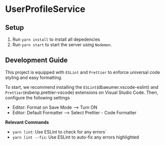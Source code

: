# UserProfileService

## Setup

1. Run `yarn install` to install all depedencies
2. Run `yarn start` to start the server using `Nodemon`.

## Development Guide

This project is equipped with `ESLint` and `Prettier` to enforce universal code styling and easy formatting.

To start, we recommend installing the `ESLint`(dbaeumer.vscode-eslint) and `Prettier`(esbenp.prettier-vscode) extensions on Visual Studio Code. Then, configure the following settings

- Editor: Format on Save Mode --> Turn ON
- Editor: Default Formatter --> Select Prettier - Code Formatter

**Relevant Commands**

- `yarn lint`: Use ESLint to check for any errors`
- `yarn lint --fix`: Use ESLint to auto-fix any errors highlighted
